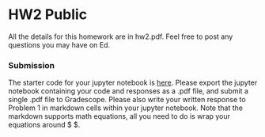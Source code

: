 # HW2 Public

All the details for this homework are in hw2.pdf. Feel free to post any questions you may have on Ed.

### Submission
The starter code for your jupyter notebook is [here](https://colab.research.google.com/drive/1KXE8oOBu-ddewEbOxBOZ5iH4CKw1lOk8?usp=sharing). Please export the jupyter notebook containing your code and responses as a .pdf file, and submit a single .pdf file to Gradescope. Please also write your written response to Problem 1 in markdown cells within your jupyter notebook. Note that the markdown supports math equations, all you need to do is wrap your equations around \$ \$.